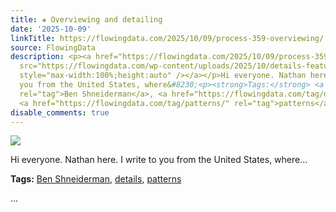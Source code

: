 ```yaml
---
title: ✚ Overviewing and detailing
date: '2025-10-09'
linkTitle: https://flowingdata.com/2025/10/09/process-359-overviewing/
source: FlowingData
description: <p><a href="https://flowingdata.com/2025/10/09/process-359-overviewing/"><img
  src="https://flowingdata.com/wp-content/uploads/2025/10/details-featured-750x500.png"
  style="max-width:100%;height:auto" /></a></p>Hi everyone. Nathan here. I write to
  you from the United States, where&#8230;<p><strong>Tags:</strong> <a href="https://flowingdata.com/tag/ben-shneiderman/"
  rel="tag">Ben Shneiderman</a>, <a href="https://flowingdata.com/tag/details/" rel="tag">details</a>,
  <a href="https://flowingdata.com/tag/patterns/" rel="tag">patterns</a></p> ...
disable_comments: true
---
```

<p><a href="https://flowingdata.com/2025/10/09/process-359-overviewing/"><img src="https://flowingdata.com/wp-content/uploads/2025/10/details-featured-750x500.png" style="max-width:100%;height:auto" /></a></p>Hi everyone. Nathan here. I write to you from the United States, where&#8230;<p><strong>Tags:</strong> <a href="https://flowingdata.com/tag/ben-shneiderman/" rel="tag">Ben Shneiderman</a>, <a href="https://flowingdata.com/tag/details/" rel="tag">details</a>, <a href="https://flowingdata.com/tag/patterns/" rel="tag">patterns</a></p> ...